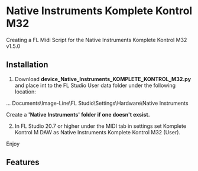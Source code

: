 # Native Instruments Komplete Kontrol M32

Creating a FL Midi Script for the Native Instruments Komplete Kontrol M32 v1.5.0

## Installation

1. Download **device_Native_Instruments_KOMPLETE_KONTROL_M32.py** and place int to the FL Studio User data 
folder under the following location:

... Documents\Image-Line\FL Studio\Settings\Hardware\Native Instruments

Create a **'Native Instruments' folder if one doesn't exsist.**

2. In FL Studio 20.7 or higher under the MIDI tab in settings set Komplete Kontrol M DAW as Native Instruments Komplete Kontrol M32 (User).

Enjoy

## Features

<div style="page-break-after: always; visibility: hidden"> 

</div>
